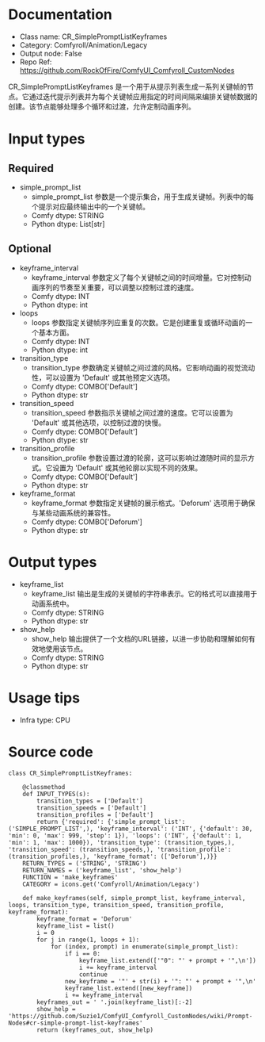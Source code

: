 # Documentation
- Class name: CR_SimplePromptListKeyframes
- Category: Comfyroll/Animation/Legacy
- Output node: False
- Repo Ref: https://github.com/RockOfFire/ComfyUI_Comfyroll_CustomNodes

CR_SimplePromptListKeyframes 是一个用于从提示列表生成一系列关键帧的节点。它通过迭代提示列表并为每个关键帧应用指定的时间间隔来编排关键帧数据的创建。该节点能够处理多个循环和过渡，允许定制动画序列。

# Input types
## Required
- simple_prompt_list
    - simple_prompt_list 参数是一个提示集合，用于生成关键帧。列表中的每个提示对应最终输出中的一个关键帧。
    - Comfy dtype: STRING
    - Python dtype: List[str]
## Optional
- keyframe_interval
    - keyframe_interval 参数定义了每个关键帧之间的时间增量。它对控制动画序列的节奏至关重要，可以调整以控制过渡的速度。
    - Comfy dtype: INT
    - Python dtype: int
- loops
    - loops 参数指定关键帧序列应重复的次数。它是创建重复或循环动画的一个基本方面。
    - Comfy dtype: INT
    - Python dtype: int
- transition_type
    - transition_type 参数确定关键帧之间过渡的风格。它影响动画的视觉流动性，可以设置为 'Default' 或其他预定义选项。
    - Comfy dtype: COMBO['Default']
    - Python dtype: str
- transition_speed
    - transition_speed 参数指示关键帧之间过渡的速度。它可以设置为 'Default' 或其他选项，以控制过渡的快慢。
    - Comfy dtype: COMBO['Default']
    - Python dtype: str
- transition_profile
    - transition_profile 参数设置过渡的轮廓，这可以影响过渡随时间的显示方式。它设置为 'Default' 或其他轮廓以实现不同的效果。
    - Comfy dtype: COMBO['Default']
    - Python dtype: str
- keyframe_format
    - keyframe_format 参数指定关键帧的展示格式。'Deforum' 选项用于确保与某些动画系统的兼容性。
    - Comfy dtype: COMBO['Deforum']
    - Python dtype: str

# Output types
- keyframe_list
    - keyframe_list 输出是生成的关键帧的字符串表示。它的格式可以直接用于动画系统中。
    - Comfy dtype: STRING
    - Python dtype: str
- show_help
    - show_help 输出提供了一个文档的URL链接，以进一步协助和理解如何有效地使用该节点。
    - Comfy dtype: STRING
    - Python dtype: str

# Usage tips
- Infra type: CPU

# Source code
```
class CR_SimplePromptListKeyframes:

    @classmethod
    def INPUT_TYPES(s):
        transition_types = ['Default']
        transition_speeds = ['Default']
        transition_profiles = ['Default']
        return {'required': {'simple_prompt_list': ('SIMPLE_PROMPT_LIST',), 'keyframe_interval': ('INT', {'default': 30, 'min': 0, 'max': 999, 'step': 1}), 'loops': ('INT', {'default': 1, 'min': 1, 'max': 1000}), 'transition_type': (transition_types,), 'transition_speed': (transition_speeds,), 'transition_profile': (transition_profiles,), 'keyframe_format': (['Deforum'],)}}
    RETURN_TYPES = ('STRING', 'STRING')
    RETURN_NAMES = ('keyframe_list', 'show_help')
    FUNCTION = 'make_keyframes'
    CATEGORY = icons.get('Comfyroll/Animation/Legacy')

    def make_keyframes(self, simple_prompt_list, keyframe_interval, loops, transition_type, transition_speed, transition_profile, keyframe_format):
        keyframe_format = 'Deforum'
        keyframe_list = list()
        i = 0
        for j in range(1, loops + 1):
            for (index, prompt) in enumerate(simple_prompt_list):
                if i == 0:
                    keyframe_list.extend(['"0": "' + prompt + '",\n'])
                    i += keyframe_interval
                    continue
                new_keyframe = '"' + str(i) + '": "' + prompt + '",\n'
                keyframe_list.extend([new_keyframe])
                i += keyframe_interval
        keyframes_out = ' '.join(keyframe_list)[:-2]
        show_help = 'https://github.com/Suzie1/ComfyUI_Comfyroll_CustomNodes/wiki/Prompt-Nodes#cr-simple-prompt-list-keyframes'
        return (keyframes_out, show_help)
```